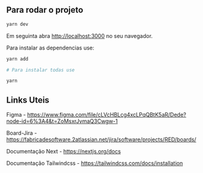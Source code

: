 
## Para rodar o projeto

```bash
yarn dev
```
Em seguinta abra [http://localhost:3000](http://localhost:3000) no seu navegador.

Para instalar as dependencias use:

```bash
yarn add 

# Para instalar todas use

yarn 
```

## Links Uteis

Figma - https://www.figma.com/file/cLVcHBLcg4xcLPqQBtK5aR/Dede?node-id=6%3A4&t=ZoMsxrJvmaQ3Cwgw-1

Board-Jira - https://fabricadesoftware.2atlassian.net/jira/software/projects/RED/boards/

Documentação Next - https://nextjs.org/docs

Documentação Tailwindcss - https://tailwindcss.com/docs/installation
